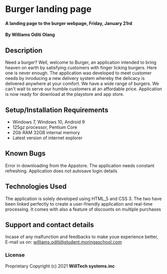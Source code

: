 # Burger landing page
#### A landing page to the burger webpage, Friday, January 21rd
#### By Williams Oditi Olang
## Description
Need a burger? Well, welcome to Burger, an application intended to bring heaven on earth by satisfying customers with finger licking burgers. Here one is never enough. The application was developed to meet customer needs by inroducing a new delivery system whereby the delicacy is delivered anywhere at your comfort. We have a wide range of burgers. We can't wait to serve our humble customers at an affordable price. Application is now ready for download at the playstore and app store.
## Setup/Installation Requirements
* Windows 7, Windows 10, Android 9
* 125gz processor, Pentium Core
* 2Gb RAM 32GB internal memory
* Latest version of internet explorer
## Known Bugs
Error in downloading from the Appstore.
The application needs constant refreshing.
Application does not autosave login details

## Technologies Used
The application is solely developed using HTML_5 and CSS 3. The two have been linked perfectly to create a user-friendly application and real-time processing. It comes with also a feature of discounts on multiple purchases
## Support and contact details
Incase of any malfunction and feedbacks to make youe experience better, E-mail us on: williams.oditi@student.moringaschool.com
### License
Proprietary
Copyright (c) 2021 **WillTech systems.inc**
